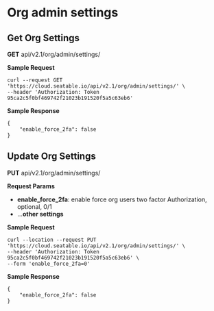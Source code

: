 # Org admin settings

## Get Org Settings

**GET** api/v2.1/org/admin/settings/

**Sample Request**

```
curl --request GET 'https://cloud.seatable.io/api/v2.1/org/admin/settings/' \
--header 'Authorization: Token 95ca2c5f0bf469742f21023b191520f5a5c63eb6'

```

**Sample Response**

```
{
    "enable_force_2fa": false
}

```

## Update Org Settings

**PUT** api/v2.1/org/admin/settings/

**Request Params**

* **enable_force_2fa**: enable force org users two factor Authorization, optional, 0/1
* ...**other settings**

**Sample Request**

```
curl --location --request PUT 'https://cloud.seatable.io/api/v2.1/org/admin/settings/' \
--header 'Authorization: Token 95ca2c5f0bf469742f21023b191520f5a5c63eb6' \
--form 'enable_force_2fa=0'

```

**Sample Response**

```
{
    "enable_force_2fa": false
}

```


